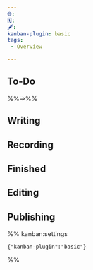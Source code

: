 ```yaml
---
🌐: 
🗓️: 
🖋️: 
kanban-plugin: basic
tags: 
 - Overview

---
```


## To-Do
%%=>%%


## Writing



## Recording



## Finished



## Editing



## Publishing





%% kanban:settings
```
{"kanban-plugin":"basic"}
```
%%

